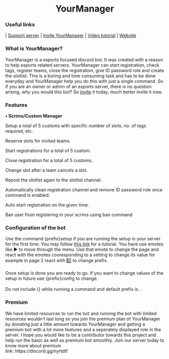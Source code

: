 <!DOCTYPE html>
<html>
<head>
				

<h1 style="text-align: center"";>YourManager</h1>
<h3>Useful links</h3>
</head>
<body>
				<p><a href="https://yourmanager.xyz/"></a> | <a href="https://discord.gg/nyrtdtf">Support server</a> | <a href="https://discord.com/oauth2/authorize?client_id=796756364331450388&permissions=21175985838&scope=bot">Invite YourManager</a> | <a href="https://youtu.be/wm4_esk5kK0">Video tutorial</a> | <a href="https://yourmanager.xyz">Website</a></p>
</body>
<head>
				<h3>What is YourManager?</h3>
<body>
				<p2>YourManager is a esports focused discord bot. It was created with a reason to help esports related servers. YourManager can start registration, check tags, register teams, close the registration, give ID password role and create the slotlist. This is a boring and time consuming task and has to be done everyday and YourManager help you do this with just a single command. So if you are an owner or admin of an esports server, there is no question arising, why you would this bot? So <a href="https://discord.com/oauth2/authorize?client_id=796756364331450388&permissions=21175985838&scope=bot">invite</a> it today, much better invite it now.</p2>
				<h3>Features</h3>
				<p><b>• Scrims/Custom Manager</b></p>
<p>Setup a total of 5 customs with specific number of slots, no. of tags required, etc.</p><p>Reserve slots for invited teams.</p>
<p>Start registrations for a total of 5
				custom.</p>
<p>Close registration for a total of 5 
				customs.</p>
<p>Change slot after a team cancels a slot.</p>
<p>Repost the slotlist again to the slotlist channel.</p>
<p>Automatically clean registration channel and remove ID password role once command is enabled.<p>
<p> Auto start registration on the given time.<p>
<p> Ban user from registering in your scrims using ban command<p>
</body>
</head>
<head>
				<h3>Configuration of the bot</h3>
</head>
<body>
				<p>Use the command {prefix}setup if you are running the setup in your server for the first time. You may follow <a href="https://youtu.be/wm4_esk5kK0">this link</a> for a tutorial. You have use emotes like ▶️ to move through the menu. Use that emote to change the page and react with the emotes cooresponding to a setting to change its value for example in page 2 react with 1️⃣ to change prefix.<br></br>Once setup is done you are ready to go. If you want to change values of the setup in future use {prefix}config to change.<br></br>Do not include {} while running a command and default prefix is .</p>
</body>
<head>
				<h3>Premium</h3>
				<body>
								<p>We have limited resources to run the bot and running the bot with limited resources wouldn't last long so you join the premium plan of YourManager by donating just a little amount towards YourManager and getting a premium bot with a lot more features and a seperately displayed role in the server. I hope you would like to be a contributor towards this project and help run the basic as well as premium bot smoothly. Join our server today to know more about premium <br> link: https://discord.gg/nyrtdtf</p>
				</body>
</head>
</html>
